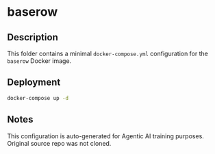 # baserow

## Description
This folder contains a minimal `docker-compose.yml` configuration for the `baserow` Docker image.

## Deployment
```bash
docker-compose up -d
```

## Notes
This configuration is auto-generated for Agentic AI training purposes. Original source repo was not cloned.
